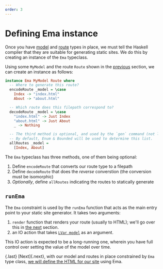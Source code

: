 ```yaml
---
order: 3
---
```

# Defining Ema instance

Once you have [model](guide/model.md) and [route](guide/routes.md) types in place, we must tell the Haskell compiler that they are suitable for generating static sites. We do this by creating an instance of the `Ema` typeclass.

Using some `MyModel` and the route `Route` shown in the [previous](guide/routes.md) section, we can create an instance as follows:

```haskell
instance Ema MyModel Route where 
  -- Where to generate this route?
  encodeRoute _model = \case
    Index -> "index.html"
    About -> "about.html"

  -- Which route does this filepath correspond to?
  decodeRoute _model = \case
    "index.html" -> Just Index
    "about.html" -> Just About
    _ -> Nothing

  -- The third method is optional, and used by the `gen` command (not live-server)
  -- By default, Enum & Bounded will be used to determine this list.
  allRoutes _model =
    [Index, About]
```

The `Ema` typeclass has three methods, one of them being optional:

1. Define `encodeRoute` that converts our route type to a filepath 
2. Define `decodeRoute` that does the *reverse* converstion (the conversion must be isomorphic)
3. _Optionally_, define `allRoutes` indicating the routes to statically generate

## `runEma`

The `Ema` constraint is used by the `runEma` function that acts as the main entry point to your static site generator. It takes two arguments:

1. `render` function that renders your route (usually to HTML); we'll go over this in [the next](guide/render.md) section.
2. an IO action that takes [`LVar model`](guide/model.md) as an argument. 
 
This IO action is expected to be a long-running one, wherein you have full control over setting the value of the model over time.

{.last}
[Next]{.next}, with our model and routes in place constrained by `Ema` type class, [we will define the HTML for our site](guide/render.md) using Ema.
